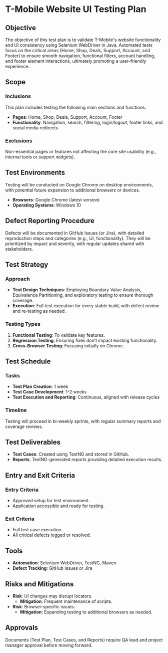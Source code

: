 # T-Mobile Website UI Testing Plan



## Objective

The objective of this test plan is to validate T-Mobile's website functionality and UI consistency using Selenium WebDriver in Java. 
Automated tests focus on the critical areas (Home, Shop, Deals, Support, Account, and Footer) to ensure smooth navigation, functional filters, account handling, and footer element interactions, ultimately promoting a user-friendly experience.



## Scope

### Inclusions

This plan includes testing the following main sections and functions:

- **Pages**: Home, Shop, Deals, Support, Account, Footer
- **Functionality**: Navigation, search, filtering, login/logout, footer links, and social media redirects

### Exclusions

Non-essential pages or features not affecting the core site usability (e.g., internal tools or support widgets).


## Test Environments

Testing will be conducted on Google Chrome on desktop environments, with potential future expansion to additional browsers or devices.

- **Browsers**: Google Chrome (latest version)
- **Operating Systems**: Windows 10



## Defect Reporting Procedure

Defects will be documented in GitHub Issues (or Jira), with detailed reproduction steps and categories (e.g., UI, functionality). They will be prioritized by impact and severity, with regular updates shared with stakeholders.



## Test Strategy

### Approach

- **Test Design Techniques**: Employing Boundary Value Analysis, Equivalence Partitioning, and exploratory testing to ensure thorough coverage.
- **Execution**: Full test execution for every stable build, with defect review and re-testing as needed.

### Testing Types

1. **Functional Testing**: To validate key features.
2. **Regression Testing**: Ensuring fixes don’t impact existing functionality.
3. **Cross-Browser Testing**: Focusing initially on Chrome.



## Test Schedule

### Tasks

- **Test Plan Creation**: 1 week
- **Test Case Development**: 1-2 weeks
- **Test Execution and Reporting**: Continuous, aligned with release cycles

### Timeline

Testing will proceed in bi-weekly sprints, with regular summary reports and coverage reviews.



## Test Deliverables

- **Test Cases**: Created using TestNG and stored in GitHub.
- **Reports**: TestNG-generated reports providing detailed execution results.



## Entry and Exit Criteria

### Entry Criteria

- Approved setup for test environment.
- Application accessible and ready for testing.

### Exit Criteria

- Full test case execution.
- All critical defects logged or resolved.



## Tools

- **Automation**: Selenium WebDriver, TestNG, Maven
- **Defect Tracking**: GitHub Issues or Jira



## Risks and Mitigations

- **Risk**: UI changes may disrupt locators.
  - **Mitigation**: Frequent maintenance of scripts.
- **Risk**: Browser-specific issues.
  - **Mitigation**: Expanding testing to additional browsers as needed.



## Approvals

Documents (Test Plan, Test Cases, and Reports) require QA lead and project manager approval before moving forward.

